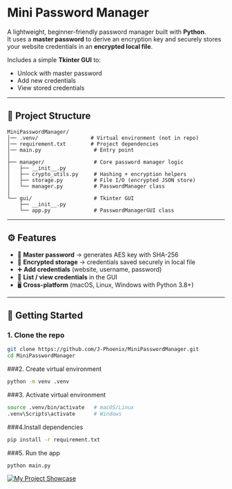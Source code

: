 
# Mini Password Manager

A lightweight, beginner-friendly password manager built with **Python**.  
It uses a **master password** to derive an encryption key and securely stores your website credentials in an **encrypted local file**.  

Includes a simple **Tkinter GUI** to:  
- Unlock with master password  
- Add new credentials  
- View stored credentials  

---

## 📂 Project Structure

```
MiniPasswordManager/
│── .venv/                 # Virtual environment (not in repo)
│── requirement.txt        # Project dependencies
│── main.py                 # Entry point
│
├── manager/                # Core password manager logic
│   ├── __init__.py
│   ├── crypto_utils.py     # Hashing + encryption helpers
│   ├── storage.py          # File I/O (encrypted JSON store)
│   └── manager.py          # PasswordManager class
│
└── gui/                    # Tkinter GUI
    ├── __init__.py
    └── app.py              # PasswordManagerGUI class

```
---

## ⚙️ Features
- 🔐 **Master password** → generates AES key with SHA-256  
- 📂 **Encrypted storage** → credentials saved securely in local file  
- ➕ **Add credentials** (website, username, password)  
- 📜 **List / view credentials** in the GUI  
- 🖥️ **Cross-platform** (macOS, Linux, Windows with Python 3.8+)  

---

## 🚀 Getting Started

### 1. Clone the repo
```bash
git clone https://github.com/J-Phoenix/MiniPasswordManager.git
cd MiniPasswordManager
```
###2. Create virtual environment
```bash
python -m venv .venv
```
###3. Activate virtual environment
```bash
source .venv/bin/activate   # macOS/Linux
.venv\Scripts\activate      # Windows
```
###4.Install dependencies
```bash
pip install -r requirement.txt
```
###5. Run the app
```bash
python main.py
```

[![My Project Showcase](https://img.youtube.com/vi/vkaUAswhLpI/0.jpg)](https://www.youtube.com/watch?v=vkaUAswhLpI)
